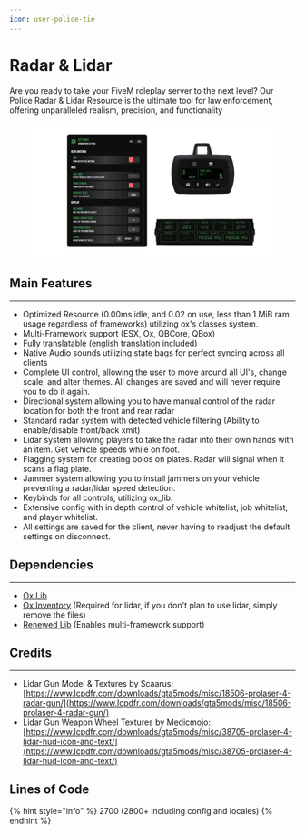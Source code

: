 ```yaml
---
icon: user-police-tie
---
```


# Radar & Lidar

Are you ready to take your FiveM roleplay server to the next level? Our Police Radar & Lidar Resource is the ultimate tool for law enforcement, offering unparalleled realism, precision, and functionality

<figure><img src="../../.gitbook/assets/radar-gif.gif" alt=""><figcaption></figcaption></figure>

## Main Features

***

* Optimized Resource (0.00ms idle, and 0.02 on use, less than 1 MiB ram usage regardless of frameworks) utilizing ox's classes system.
* Multi-Framework support (ESX, Ox, QBCore, QBox)
* Fully translatable (english translation included)
* Native Audio sounds utilizing state bags for perfect syncing across all clients
* Complete UI control, allowing the user to move around all UI's, change scale, and alter themes. All changes are saved and will never require you to do it again.
* Directional system allowing you to have manual control of the radar location for both the front and rear radar
* Standard radar system with detected vehicle filtering (Ability to enable/disable front/back xmit)
* Lidar system allowing players to take the radar into their own hands with an item. Get vehicle speeds while on foot.
* Flagging system for creating bolos on plates. Radar will signal when it scans a flag plate.
* Jammer system allowing you to install jammers on your vehicle preventing a radar/lidar speed detection.
* Keybinds for all controls, utilizing ox\_lib.
* Extensive config with in depth control of vehicle whitelist, job whitelist, and player whitelist.
* All settings are saved for the client, never having to readjust the default settings on disconnect.

## Dependencies

***

* [Ox Lib](https://github.com/overextended/ox_lib/releases)
* [Ox Inventory](https://github.com/overextended/ox_inventory/releases) (Required for lidar, if you don't plan to use lidar, simply remove the files)
* [Renewed Lib](https://github.com/Renewed-Scripts/Renewed-Lib) (Enables multi-framework support)

## Credits

***

* Lidar Gun Model & Textures by Scaarus: [https://www.lcpdfr.com/downloads/gta5mods/misc/18506-prolaser-4-radar-gun/](https://www.lcpdfr.com/downloads/gta5mods/misc/18506-prolaser-4-radar-gun/)
* Lidar Gun Weapon Wheel Textures by Medicmojo: [https://www.lcpdfr.com/downloads/gta5mods/misc/38705-prolaser-4-lidar-hud-icon-and-text/](https://www.lcpdfr.com/downloads/gta5mods/misc/38705-prolaser-4-lidar-hud-icon-and-text/)

## Lines of Code

{% hint style="info" %}
2700 (2800+ including config and locales)
{% endhint %}
